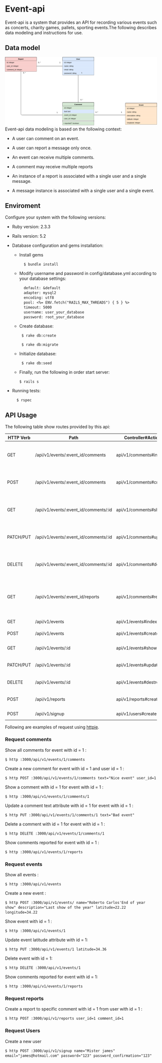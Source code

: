 # Event-api

Event-api is a system that provides an API for recording various events such as concerts, charity games, pallets, sporting events.The following describes data modeling and instructions for use.

## Data model
<img src="https://raw.githubusercontent.com/MaxAlmeida/events-api/master/event-api-diagram.png">
Event-api data modeling is based on the following context:

 * A user can comment on an event.
 
 * A user can report a message only once.
 
 * An event can receive multiple comments.
 
 * A comment may receive multiple reports
 
 * An instance of a report is associated with a single user and a single message.
 
 * A message instance is associated with a single user and a single event.
 
 
## Enviroment
 Configure your system with the following versions:
 
 * Ruby version: 2.3.3
  
 * Rails version: 5.2
  
 * Database configuration and gems installation:
    * Install gems
      ```
        $ bundle install
      ```
      
    * Modify username and password in config/database.yml according to your database settings:
    
      ```
        default: &default
        adapter: mysql2
        encoding: utf8
        pool: <%= ENV.fetch("RAILS_MAX_THREADS") { 5 } %>
        timeout: 5000
        username: user_your_database
        password: root_your_database
      ```
    * Create database:
      ```
       $ rake db:create
      ```
      ```
       $ rake db:migrate
      ```
    * Initialize database:
      ```
       $ rake db:seed
      ```
    * Finally, run the following in order start server:
    
       ```
       $ rails s

       ```    
  * Running tests:
    ```
      $ rspec
    ```
    
## API Usage
The following table show routes provided by this api:

HTTP Verb | Path | Controller#Action | Used for
--------- | ---- | ----------------- | -------
GET | /api/v1/events/:event_id/comments |  api/v1/comments#index | show all comments for a specific event
POST |  /api/v1/events/:event_id/comments | api/v1/comments#create | create a new comment in specific event
GET | /api/v1/events/:event_id/comments/:id | api/v1/comments#show | display a specific comment in specific event
PATCH/PUT | /api/v1/events/:event_id/comments/:id | api/v1/comments#update | update a specific comment in specific event
DELETE | /api/v1/events/:event_id/comments/:id | api/v1/comments#destroy | delete a specific comment in specific event
GET | /api/v1/events/:event_id/reports | api/v1/comments#reports | show all comments reported for a specific event (**Bonus!!**)
GET | /api/v1/events | api/v1/events#index | show all events
POST | /api/v1/events | api/v1/events#create | create a new event
GET | /api/v1/events/:id | api/v1/events#show | show a specific event
PATCH/PUT | /api/v1/events/:id | api/v1/events#update | update a specific comment
DELETE | /api/v1/events/:id | api/v1/events#destroy | destroy a specific event
POST  | /api/v1/reports | api/v1/reports#create | create a new report
POST | /api/v1/signup | api/v1/users#create | create a new user

Following are examples of request using [httpie](https://httpie.org/).

### Request comments

Show all comments for event with id = 1 :
 ```
 $ http :3000/api/v1/events/1/comments
 ```
Create a new comment for event with id = 1 and user id = 1 :
 ```
 $ http POST :3000/api/v1/events/1/comments text="Nice event" user_id=1
 ```
Show a comment with id = 1 for event with id = 1 :
 ```
 $ http :3000/api/v1/events/1/comments/1
 ```
Update a comment text attribute with id = 1 for event with id = 1 :
 ```
 $ http PUT :3000/api/v1/events/1/comments/1 text="Bad event"
 ```
Delete a comment with id = 1 for event with id = 1 :
 ```
 $ http DELETE :3000/api/v1/events/1/comments/1
 ```
Show comments reported for event with id = 1 :
 ```
 $ http :3000/api/v1/events/1/reports
 ```
 
### Request events 

Show all events :
 ```
 $ http :3000/api/v1/events
 ```
Create a new event :
 ```
 $ http POST :3000/api/v1/events/ name="Roberto Carlos'End of year show" description="Last show of the year" latitude=22.22 longitude=34.22
 ```
Show event with id = 1 :
 ```
 $ http :3000/api/v1/events/1
 ```
Update event latitude attribute with id = 1:
 ```
 $ http PUT :3000/api/v1/events/1 latitude=34.36
 ```
Delete event with id = 1:
 ```
 $ http DELETE :3000/api/v1/events/1
 ```
Show comments reported for event with id = 1:
 ```
 $ http :3000/api/v1/events/1/reports
 ```
 
### Request reports

Create a report to specific comment with id = 1 from user with id = 1 :
 ```
 $ http POST :3000/api/v1/reports user_id=1 comment_id=1 
 ```

### Request Users

Create a new user
 ```
 $ http POST :3000/api/v1/signup name="Mister james" email="james@hotmail.com" password="123" password_confirmation="123"
 ```
